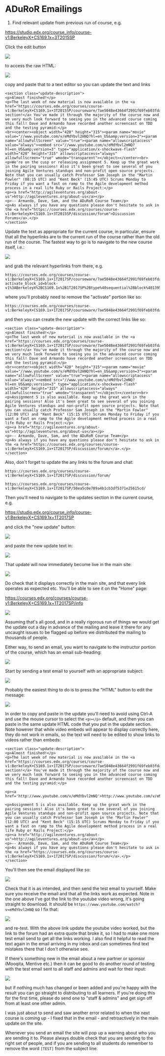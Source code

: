 ADuRoR Emailings
================

1. Find relevant update from previous run of course, e.g. 

https://studio.edx.org/course_info/course-v1:BerkeleyX+CS169.1x+3T2015SP

Click the edit button

![](https://dl.dropboxusercontent.com/s/qox70kw8xou7pxy/Screenshot%202017-07-01%2011.25.10.png?dl=1)

to access the raw HTML:

![](https://dl.dropboxusercontent.com/s/1n5ewgwpclmfqld/Screenshot%202017-07-01%2011.25.40.png?dl=1)

copy and paste that to a text editor so you can update the text and links

```
<section class="update-description">
<p>Almost finished!</p>
<p>The last week of new material is now available in the <a href="https://courses.edx.org/courses/course-v1:BerkeleyX+CS169.1x+3T2015SP/courseware/7ae5048e43664f2991f69feb03fda55d/13953c675b0d4d29b3cf1adfa3d03d29/">courseware section!</a> You've made it through the majority of the course now and we very much look forward to seeing you in the advanced course coming this fall! Dave and Armando have recorded another screencast on TDD and the testing pyramid:</p>
<br><center><object width="420" height="315"><param name="movie" value="//www.youtube.com/v/eMdYbvl2mNQ?hl=en_US&amp;version=3"><param name="allowFullScreen" value="true"><param name="allowscriptaccess" value="always"><embed src="//www.youtube.com/v/eMdYbvl2mNQ?hl=en_US&amp;version=3" type="application/x-shockwave-flash" width="420" height="315" allowscriptaccess="always" allowfullscreen="true" wmode="transparent"></object></center><br>
<p>We're on the cusp or releasing assignment 5. Keep up the great work in the pairing sessions! Also it's been great to see several of you joining Agile Ventures standups and non-profit open source projects. Note that you can usually catch Professor Sam Joseph in the "Martin Fowler" (08:15 UTC) and "Kent Beck" (15:45 UTC) Scrums Monday to Friday if you want a fast on ramp to the Agile development method process in a real life Ruby or Rails Project:</p>
<p><a href="http://agileventures.org/about-us">http://agileventures.org/about-us</a></p>
<p>-- Armando, Dave, Sam, and the ADuRoR Course Team</p>
<p>As always if you have any questions please don't hesitate to ask in the <a href="https://courses.edx.org/courses/course-v1:BerkeleyX+CS169.1x+3T2015SP/discussion/forum">Discussion Forums</a>.</p>
</section>
```


Update the text as appropriate for the current course, in particular, ensure that all the hyperlinks are to the current run of the course rather than the old run of the course.  The fastest way to go is to navigate to the new course itself, i.e.:

![](https://www.dropbox.com/s/epqgi8rfkw8mgm9/Screenshot%202017-07-01%2011.28.29.png?dl=1)

and grab the relevant hyperlinks from there, e.g. 

```
https://courses.edx.org/courses/course-v1:BerkeleyX+CS169.1x+1T2017SP/courseware/7ae5048e43664f2991f69feb03fda55d/13953c675b0d4d29b3cf1adfa3d03d29/?activate_block_id=block-v1%3ABerkeleyX%2BCS169.1x%2B1T2017SP%2Btype%40sequential%2Bblock%4013953c675b0d4d29b3cf1adfa3d03d29
```

where you'll probably need to remove the "activate" portion like so:

```
https://courses.edx.org/courses/course-v1:BerkeleyX+CS169.1x+1T2017SP/courseware/7ae5048e43664f2991f69feb03fda55d/13953c675b0d4d29b3cf1adfa3d03d29/
```

and then you can create the new update with the correct links like so:

```
<section class="update-description">
<p>Almost finished!</p>
<p>The last week of new material is now available in the <a href="https://courses.edx.org/courses/course-v1:BerkeleyX+CS169.1x+1T2017SP/courseware/7ae5048e43664f2991f69feb03fda55d/13953c675b0d4d29b3cf1adfa3d03d29/">courseware section!</a> You've made it through the majority of the course now and we very much look forward to seeing you in the advanced course coming this fall! Dave and Armando have recorded another screencast on TDD and the testing pyramid:</p>
<br><center><object width="420" height="315"><param name="movie" value="//www.youtube.com/v/eMdYbvl2mNQ?hl=en_US&amp;version=3"><param name="allowFullScreen" value="true"><param name="allowscriptaccess" value="always"><embed src="//www.youtube.com/v/eMdYbvl2mNQ?hl=en_US&amp;version=3" type="application/x-shockwave-flash" width="420" height="315" allowscriptaccess="always" allowfullscreen="true" wmode="transparent"></object></center><br>
<p>Assignment 5 is also available. Keep up the great work in the pairing sessions! Also it's been great to see several of you joining Agile Ventures standups and non-profit open source projects. Note that you can usually catch Professor Sam Joseph in the "Martin Fowler" (12:00 UTC) and "Kent Beck" (15:15 UTC) Scrums Monday to Friday if you want a fast on ramp to the Agile development method process in a real life Ruby or Rails Project:</p>
<p><a href="http://agileventures.org/about-us">http://agileventures.org/about-us</a></p>
<p>-- Armando, Dave, Sam, and the ADuRoR Course Team</p>
<p>As always if you have any questions please don't hesitate to ask in the <a href="https://courses.edx.org/courses/course-v1:BerkeleyX+CS169.1x+1T2017SP/discussion/forum/</a>.</p>
</section>
```

Also, don't forget to update the any links to the forum and chat:

```
https://courses.edx.org/courses/course-v1:BerkeleyX+CS169.1x+1T2017SP/discussion/forum/
```

```
https://courses.edx.org/courses/course-v1:BerkeleyX+CS169.1x+1T2017SP/58ea5c0e789a4b1cb3df5371e25615cd/
```

Then you'll need to navigate to the updates section in the current course, e.g. 

https://studio.edx.org/course_info/course-v1:BerkeleyX+CS169.1x+1T2017SP

and click the "new update" button:

![](https://dl.dropboxusercontent.com/s/gcnrtlrvf7lby9m/Screenshot%202017-07-01%2011.31.59.png?dl=1)

and paste the new update text in:

![](https://dl.dropboxusercontent.com/s/4swtnw5zsumc7qv/Screenshot%202017-07-01%2011.32.17.png?dl=1)

That update will now immediately become live in the main site:

![](https://dl.dropboxusercontent.com/s/jfjlvl5tu3zzwz7/Screenshot%202017-07-01%2011.32.47.png?dl=1)

Do check that it displays correctly in the main site, and that every link operates as expected etc.  You'll be able to see it on the "Home" page:

https://courses.edx.org/courses/course-v1:BerkeleyX+CS169.1x+1T2017SP/info

![](https://dl.dropboxusercontent.com/s/g1j0kkeawwnu132/Screenshot%202017-07-01%2011.34.03.png?dl=1)

Assuming that's all good, and in a really rigorous run of things we would get the update out a day in advance of the mailing and leave it there for any uncaught issues to be flagged up before we distributed the mailing to thousands of people.  

Either way, to send an email, you want to navigate to the instructor portion of the course, which has an email sub-heading:

![](https://dl.dropboxusercontent.com/s/i8pa6l1ngoq22i4/Screenshot%202017-07-01%2011.35.43.png?dl=1)

Start by sending a test email to yourself with an appropriate subject:

![](https://dl.dropboxusercontent.com/s/jufuqw8jwy0jygq/Screenshot%202017-07-01%2011.36.25.png?dl=1)

Probably the easiest thing to do is to press the "HTML" button to edit the message:

![](https://dl.dropboxusercontent.com/s/cq1cak8uphrzv6f/Screenshot%202017-07-01%2011.37.19.png?dl=1)

In order to copy and paste in the update you'll need to avoid using Ctrl-A and use the mouse cursor to select the ```<p></p>``` default, and then you can paste in the same update HTML code that you put in the update section.  Note however that while video embeds will appear to display correctly here, they do not work in emails, so the text will need to be edited to show links to videos rather than embeds:

```
<section class="update-description">
<p>Almost finished!</p>
<p>The last week of new material is now available in the <a href="https://courses.edx.org/courses/course-v1:BerkeleyX+CS169.1x+1T2017SP/courseware/7ae5048e43664f2991f69feb03fda55d/13953c675b0d4d29b3cf1adfa3d03d29/">courseware section!</a> You've made it through the majority of the course now and we very much look forward to seeing you in the advanced course coming this fall! Dave and Armando have recorded another screencast on TDD and the testing pyramid:</p>

<p><a href='http://www.youtube.com/v/eMdYbvl2mNQ'>http://www.youtube.com/v/eMdYbvl2mNQ</p>

<p>Assignment 5 is also available. Keep up the great work in the pairing sessions! Also it's been great to see several of you joining Agile Ventures standups and non-profit open source projects. Note that you can usually catch Professor Sam Joseph in the "Martin Fowler" (12:00 UTC) and "Kent Beck" (15:15 UTC) Scrums Monday to Friday if you want a fast on ramp to the Agile development method process in a real life Ruby or Rails Project:</p>
<p><a href="http://agileventures.org/about-us">http://agileventures.org/about-us</a></p>
<p>-- Armando, Dave, Sam, and the ADuRoR Course Team</p>
<p>As always if you have any questions please don't hesitate to ask in the <a href="https://courses.edx.org/courses/course-v1:BerkeleyX+CS169.1x+1T2017SP/discussion/forum/</a>.</p>
</section>
```

You'll then see the email displayed like so:

![](https://dl.dropboxusercontent.com/s/9abnd877n48xqac/Screenshot%202017-07-01%2011.40.48.png?dl=1)

Check that it is as intended, and then send the test email to yourself.  Make sure you receive the email and that all the links work as expected.  Note in the one above I've got the link to the youtube video wrong, it's going straight to download.  It  should be `https://www.youtube.com/watch?v=eMdYbvl2mNQ` so I fix that:

![](https://dl.dropboxusercontent.com/s/uocbd9d4j979pdo/Screenshot%202017-07-01%2011.44.10.png?dl=1)

and re-test.  With the above link update the youtube video worked, but the link to the forum had an extra quote that broke it, so I had to make one more test email send to get all the links working.  I also find it helpful to read the text again in the email arriving in my inbox and can sometimes find text mistakes there that I don't otherwise see.

If there's something new in the email about a new partner or sponsor (Mooqita, Mentive etc.) then it can be good to do another round of testing with the test email sent to all staff and admins and wait for their input:

![](https://dl.dropboxusercontent.com/s/0t9vqiywjg42vz4/Screenshot%202017-07-01%2011.47.49.png?dl=1)

but if nothing much has changed or been added and you're happy with the result you can go straight to distributing to all learners.  If you're doing this for the first time, please do send one to "staff & admins" and get sign off from at least one other admin.

I was just about to send and saw another error related to when the next course is coming up - I fixed that in the email - and retroactively in the main update on the site.  

Whenever you send an email the site will pop up a warning about who you are sending it to.  Please always double check that you are sending to the right set of people, and if you are sending to all students do remember to remove the word `[TEST]` from the subject line.


